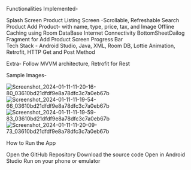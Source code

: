 Functionalities Implemented-

Splash Screen
Product Listing Screen -Scrollable, Refreshable
Search Product
Add Product- with name, type, price, tax, and Image
Offline Caching using Room DataBase
Internet Connectivity
BottomSheetDailog Fragment for Add Product Screen
Progress Bar 	
Tech Stack - Android Studio, Java, XML, Room DB, Lottie Animation, Retrofit, HTTP Get and          Post Method

Extra- 
Follow MVVM architecture, Retrofit for Rest

Sample Images- 




![Screenshot_2024-01-11-11-20-16-80_03610bd21dfdf9e8a78dfc3c7a0eb67b](https://github.com/himanshug3385/ProductList_Application/assets/85097442/84561fcf-a452-4c6c-8045-e9eb1b270677)
![Screenshot_2024-01-11-11-19-54-66_03610bd21dfdf9e8a78dfc3c7a0eb67b](https://github.com/himanshug3385/ProductList_Application/assets/85097442/0bd31cfd-0c85-48d4-9e53-aba2e73a14a5)
![Screenshot_2024-01-11-11-19-59-83_03610bd21dfdf9e8a78dfc3c7a0eb67b](https://github.com/himanshug3385/ProductList_Application/assets/85097442/a3e23a48-78cc-459b-a398-18af04bd8da0)
![Screenshot_2024-01-11-11-20-09-73_03610bd21dfdf9e8a78dfc3c7a0eb67b](https://github.com/himanshug3385/ProductList_Application/assets/85097442/fc5eb0aa-1c16-41da-b376-3b36ac2797aa)

How to Run the App


Open the GitHub Repository
Download the source code 
Open in Android Studio
Run on your phone or emulator

